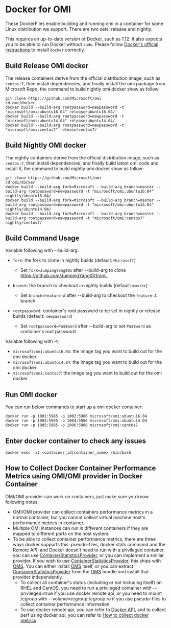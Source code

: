 Docker for OMI
======

These DockerFiles enable building and running omi in a container for some Linux distribution we support.
There are two sets: release and nightly.

This requires an up-to-date version of Docker, such as 1.12.
It also expects you to be able to run Docker without `sudo`.
Please follow [Docker's official instructions][install] to install `docker` correctly.

[install]: https://docs.docker.com/engine/installation/

Build Release OMI docker
-------

The release containers derive from the official distribution image,
such as `centos:7`, then install dependencies,
and finally install the omi package from Microsoft Repo, the command to build nightly omi docker show as follow:

```
git clone https://github.com/Microsoft/omi
cd omi/docker
docker build --build-arg rootpassword=newpassword -t "microsoft/omi:ubuntu16.04" release/ubuntu16.04/
docker build --build-arg rootpassword=newpassword -t "microsoft/omi:ubuntu14.04" release/ubuntu14.04/
docker build --build-arg rootpassword=newpassword -t "microsoft/omi:centos7" release/centos7/
```

Build Nightly OMI docker
-------

The nightly containers derive from the official distribution image,
such as `centos:7`, then install dependencies,
and finally build latest omi code and install it, the command to build nightly omi docker show as follow:

```
git clone https://github.com/Microsoft/omi
cd omi/docker
docker build --build-arg fork=Microsoft --build-arg branch=master --build-arg rootpassword=newpassword -t "microsoft/omi:ubuntu16.04" nightly/ubuntu16.04/
docker build --build-arg fork=Microsoft --build-arg branch=master --build-arg rootpassword=newpassword -t "microsoft/omi:ubuntu14.04" nightly/ubuntu14.04/
docker build --build-arg fork=Microsoft --build-arg branch=master --build-arg rootpassword=newpassword -t "microsoft/omi:centos7" nightly/centos7/
```

Build Command Usage
-------

Variable following with --build-arg:
* `fork`: the fork to clone in nightly builds (default: `Microsoft`)
  * Set `fork=JumpingYang001` after --build-arg to clone https://github.com/JumpingYang001/omi`

* `branch`: the branch to checkout in nightly builds (default: `master`)
  * Set `branch=feature-A` after --build-arg to checkout the `feature-A` branch
  
* `rootpassword`: container's root password to be set in nightly or release builds (default: `newpassword`)
  * Set `rootpassword=Pa$$word` after --build-arg to set `Pa$$word` as container's root password

Variable following with -t:
* `microsoft/omi:ubuntu16.04`: the image tag you want to build out for the omi docker
* `microsoft/omi:ubuntu14.04`: the image tag you want to build out for the omi docker
* `microsoft/omi:centos7`: the image tag you want to build out for the omi docker

Run OMI docker
-------

You can run below commands to start up a omi docker container:

```
docker run -p 1001:5985 -p 1002:5986 microsoft/omi:ubuntu16.04
docker run -p 1003:5985 -p 1004:5986 microsoft/omi:ubuntu14.04
docker run -p 1005:5985 -p 1006:5986 microsoft/omi:centos7
```

Enter docker container to check any issues
-------

```
docker exec -it <container_id|container_name> /bin/bash
```

How to Collect Docker Container Performance Metrics using OMI/OMI provider in Docker Container
-------

OMI/OMI provider can work on containers, just make sure you know following notes:
- OMI/OMI provider can collect containers performance metrics in a normal container, but you cannot collect virtual machine host's performance metrics in container.
- Multiple OMI instances can run in different containers if they are mapped to different ports on the host system.
- To be able to collect container performance metrics, there are three ways docker supports this: pseudo-files, docker stats command and the Remote API, and Docker doesn't need to run with a privileged container. you can use [ContainerStatisticsProvider], or you can implement a similar provider. If you wish to use [ContainerStatisticsProvider], this ships with [OMS]. You can either install [OMS] itself, or you can extract [ContainerStatisticsProvider] from the [OMS] bundle and install that provider independently.
  - To collect all container's status (including or not including itself) on RHEL and CentOS, you need to run a privileged container with --privileged=true if you use docker remote api, or you need to mount /cgroup with --volume=/cgroup:/cgroup:ro if you use pseudo-files to collect container performance information.
  - To use docker remote api, you can refer to [Docker API], and to collect perf using docker api, you can refer to [How to collect docker metrics].

[OMS]: https://github.com/Microsoft/OMS-Agent-for-Linux
[Docker API]: https://docs.docker.com/engine/api/get-started/
[How to collect docker metrics]:https://www.datadoghq.com/blog/how-to-collect-docker-metrics
[ContainerStatisticsProvider]: https://github.com/Microsoft/Docker-Provider/blob/master/source/code/providers/Container_ContainerStatistics_Class_Provider.cpp

